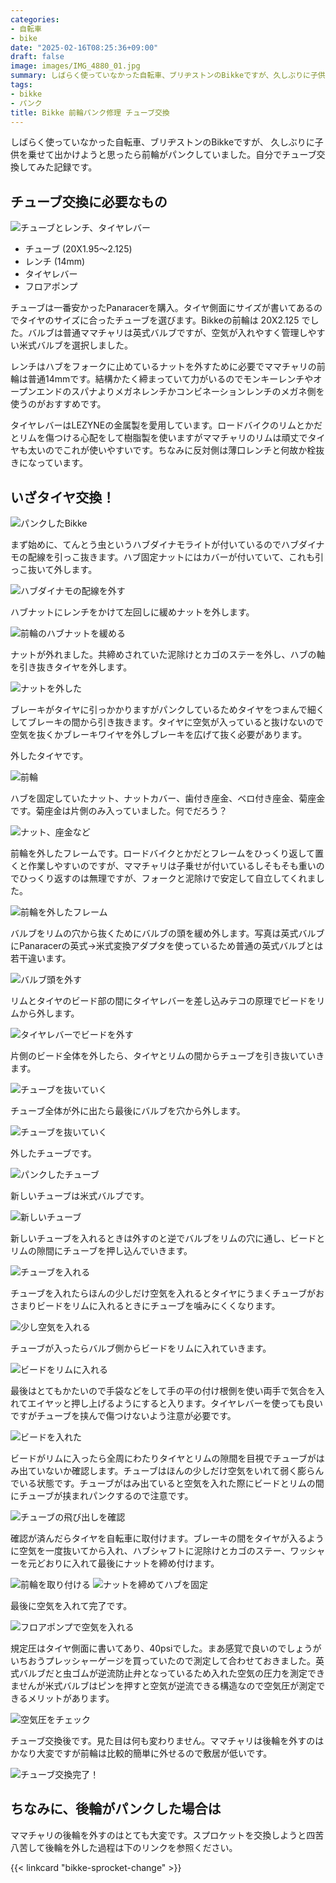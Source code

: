 ```yaml
---
categories:
- 自転車
- bike
date: "2025-02-16T08:25:36+09:00"
draft: false
image: images/IMG_4880_01.jpg
summary: しばらく使っていなかった自転車、ブリヂストンのBikkeですが、久しぶりに子供を乗せて出かけようと思ったら前輪がパンクしていました。自分でチューブ交換してみた記録です。
tags:
- bikke
- パンク
title: Bikke 前輪パンク修理 チューブ交換
---
```


しばらく使っていなかった自転車、ブリヂストンのBikkeですが、
久しぶりに子供を乗せて出かけようと思ったら前輪がパンクしていました。自分でチューブ交換してみた記録です。


## チューブ交換に必要なもの

![ チューブとレンチ、タイヤレバー ](./images/IMG_4887_01.jpg)

-   チューブ (20X1.95～2.125)
-   レンチ (14mm)
-   タイヤレバー
-   フロアポンプ

チューブは一番安かったPanaracerを購入。タイヤ側面にサイズが書いてあるのでタイヤのサイズに合ったチューブを選びます。Bikkeの前輪は
20X2.125
でした。バルブは普通ママチャリは英式バルブですが、空気が入れやすく管理しやすい米式バルブを選択しました。

レンチはハブをフォークに止めているナットを外すために必要でママチャリの前輪は普通14mmです。結構かたく締まっていて力がいるのでモンキーレンチやオープンエンドのスパナよりメガネレンチかコンビネーションレンチのメガネ側を使うのがおすすめです。

タイヤレバーはLEZYNEの金属製を愛用しています。ロードバイクのリムとかだとリムを傷つける心配をして樹脂製を使いますがママチャリのリムは頑丈でタイヤも太いのでこれが使いやすいです。ちなみに反対側は薄口レンチと何故か栓抜きになっています。

## いざタイヤ交換！

![ パンクしたBikke ](./images/IMG_4882_01.jpg)

まず始めに、てんとう虫というハブダイナモライトが付いているのでハブダイナモの配線を引っこ抜きます。ハブ固定ナットにはカバーが付いていて、これも引っこ抜いて外します。

![ ハブダイナモの配線を外す ](./images/IMG_4883.JPG)

ハブナットにレンチをかけて左回しに緩めナットを外します。

![ 前輪のハブナットを緩める ](./images/IMG_4884_01.jpg)

ナットが外れました。共締めされていた泥除けとカゴのステーを外し、ハブの軸を引き抜きタイヤを外します。

![ ナットを外した ](./images/IMG_4889_01.jpg)

ブレーキがタイヤに引っかかりますがパンクしているためタイヤをつまんで細くしてブレーキの間から引き抜きます。タイヤに空気が入っていると抜けないので空気を抜くかブレーキワイヤを外しブレーキを広げて抜く必要があります。

外したタイヤです。

![ 前輪 ](./images/IMG_4891_01.jpg)

ハブを固定していたナット、ナットカバー、歯付き座金、ベロ付き座金、菊座金です。菊座金は片側のみ入っていました。何でだろう？

![ ナット、座金など ](./images/IMG_4892_01.jpg)

前輪を外したフレームです。ロードバイクとかだとフレームをひっくり返して置くと作業しやすいのですが、ママチャリは子乗せが付いているしそもそも重いのでひっくり返すのは無理ですが、フォークと泥除けで安定して自立してくれました。

![ 前輪を外したフレーム ](./images/IMG_4890_01.jpg)

バルブをリムの穴から抜くためにバルブの頭を緩め外します。写真は英式バルブにPanaracerの英式→米式変換アダプタを使っているため普通の英式バルブとは若干違います。

![ バルブ頭を外す ](./images/IMG_4893_01.jpg)

リムとタイヤのビード部の間にタイヤレバーを差し込みテコの原理でビードをリムから外します。

![ タイヤレバーでビードを外す ](./images/IMG_4894_01.jpg)

片側のビード全体を外したら、タイヤとリムの間からチューブを引き抜いていきます。

![ チューブを抜いていく ](./images/IMG_4895_01.jpg)

チューブ全体が外に出たら最後にバルブを穴から外します。

![ チューブを抜いていく ](./images/IMG_4896_01.jpg)

外したチューブです。

![ パンクしたチューブ ](./images/IMG_4897_01.jpg)

新しいチューブは米式バルブです。

![ 新しいチューブ ](./images/IMG_4899_01.jpg)

新しいチューブを入れるときは外すのと逆でバルブをリムの穴に通し、ビードとリムの隙間にチューブを押し込んでいきます。

![ チューブを入れる ](./images/IMG_4901_01.jpg)

チューブを入れたらほんの少しだけ空気を入れるとタイヤにうまくチューブがおさまりビードをリムに入れるときにチューブを噛みにくくなります。

![ 少し空気を入れる ](./images/IMG_4903_01.jpg)

チューブが入ったらバルブ側からビードをリムに入れていきます。

![ ビードをリムに入れる ](./images/IMG_4905_01.jpg)

最後はとてもかたいので手袋などをして手の平の付け根側を使い両手で気合を入れてエイヤッと押し上げるようにすると入ります。タイヤレバーを使っても良いですがチューブを挟んで傷つけないよう注意が必要です。

![ ビードを入れた ](./images/IMG_4906_01.jpg)

ビードがリムに入ったら全周にわたりタイヤとリムの隙間を目視でチューブがはみ出ていないか確認します。チューブはほんの少しだけ空気をいれて弱く膨らんでいる状態です。チューブがはみ出ていると空気を入れた際にビードとリムの間にチューブが挟まれパンクするので注意です。

![ チューブの飛び出しを確認 ](./images/IMG_4907_01.jpg)

確認が済んだらタイヤを自転車に取付けます。ブレーキの間をタイヤが入るように空気を一度抜いてから入れ、ハブシャフトに泥除けとカゴのステー、ワッシャーを元どおりに入れて最後にナットを締め付けます。

![ 前輪を取り付ける ](./images/IMG_4912_01.jpg) ![
ナットを締めてハブを固定 ](./images/IMG_4913_01.jpg)

最後に空気を入れて完了です。

![ フロアポンプで空気を入れる ](./images/IMG_4914_01.jpg)

規定圧はタイヤ側面に書いてあり、40psiでした。まあ感覚で良いのでしょうがいちおうプレッシャーゲージを買っていたので測定して合わせておきました。英式バルブだと虫ゴムが逆流防止弁となっているため入れた空気の圧力を測定できませんが米式バルブはピンを押すと空気が逆流できる構造なので空気圧が測定できるメリットがあります。

![ 空気圧をチェック ](./images/IMG_4915_01.jpg)

チューブ交換後です。見た目は何も変わりません。ママチャリは後輪を外すのはかなり大変ですが前輪は比較的簡単に外せるので敷居が低いです。

![ チューブ交換完了！ ](./images/IMG_4916_01.jpg)

## ちなみに、後輪がパンクした場合は

ママチャリの後輪を外すのはとても大変です。スプロケットを交換しようと四苦八苦して後輪を外した過程は下のリンクを参照ください。

{{< linkcard "bikke-sprocket-change" >}}
